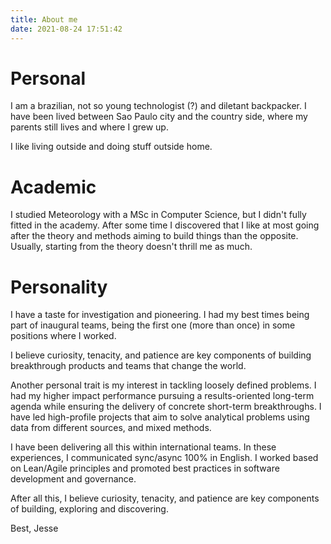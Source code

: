 ```yaml
---
title: About me
date: 2021-08-24 17:51:42
---
```


# Personal 

I am a brazilian, not so young technologist (?) and diletant backpacker. I have been lived between Sao Paulo city and the country side, where my parents still lives and where I grew up.

I like living outside and doing stuff outside home.

# Academic

I studied Meteorology with a MSc in Computer Science, but I didn't fully fitted in the academy. After some time I discovered that I like at most going after the theory and methods aiming to build things than the opposite. Usually, starting from the theory doesn't thrill me as much.

# Personality

I have a taste for investigation and pioneering. I had my best times being part of inaugural teams, being the first one (more than once) in some positions where I worked. 

I believe curiosity, tenacity, and patience are key components of building breakthrough products and teams that change the world.

Another personal trait is my interest in tackling loosely defined problems. I had my higher impact performance pursuing a results-oriented long-term agenda while ensuring the delivery of concrete short-term breakthroughs. I have led high-profile projects that aim to solve analytical problems using data from different sources, and mixed methods.

I have been delivering all this within international teams. In these experiences, I communicated sync/async 100% in English. I worked based on Lean/Agile principles and promoted best practices in software development and governance.

After all this, I believe curiosity, tenacity, and patience are key components of building, exploring and discovering.

Best, Jesse
